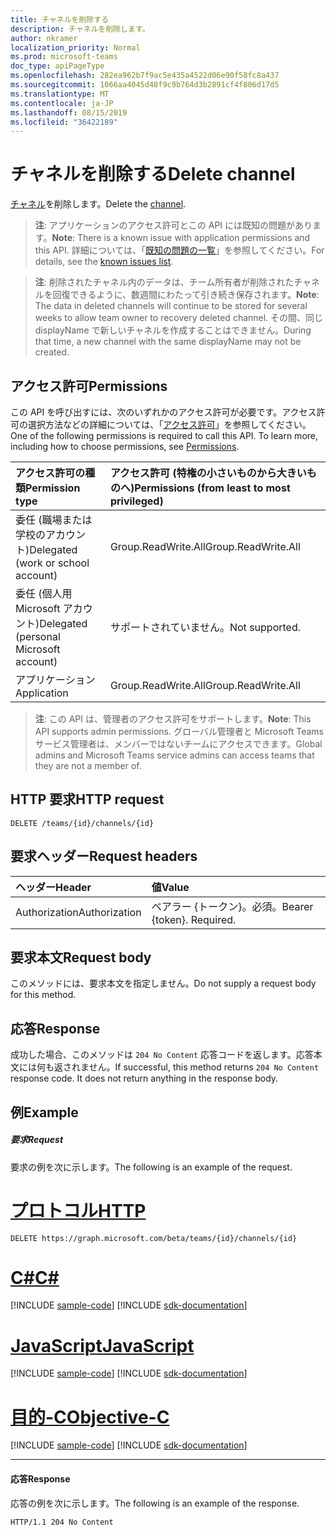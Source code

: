 ```yaml
---
title: チャネルを削除する
description: チャネルを削除します。
author: nkramer
localization_priority: Normal
ms.prod: microsoft-teams
doc_type: apiPageType
ms.openlocfilehash: 282ea962b7f9ac5e435a4522d06e90f58fc8a437
ms.sourcegitcommit: 1066aa4045d48f9c9b764d3b2891cf4f806d17d5
ms.translationtype: MT
ms.contentlocale: ja-JP
ms.lasthandoff: 08/15/2019
ms.locfileid: "36422189"
---
```

# <a name="delete-channel"></a><span data-ttu-id="e8698-103">チャネルを削除する</span><span class="sxs-lookup"><span data-stu-id="e8698-103">Delete channel</span></span>



<span data-ttu-id="e8698-104">[チャネル](../resources/channel.md)を削除します。</span><span class="sxs-lookup"><span data-stu-id="e8698-104">Delete the [channel](../resources/channel.md).</span></span>

> <span data-ttu-id="e8698-105">**注**: アプリケーションのアクセス許可とこの API には既知の問題があります。</span><span class="sxs-lookup"><span data-stu-id="e8698-105">**Note**: There is a known issue with application permissions and this API.</span></span> <span data-ttu-id="e8698-106">詳細については、「[既知の問題の一覧](/graph/known-issues#application-permissions)」を参照してください。</span><span class="sxs-lookup"><span data-stu-id="e8698-106">For details, see the [known issues list](/graph/known-issues#application-permissions).</span></span>

> <span data-ttu-id="e8698-107">**注**: 削除されたチャネル内のデータは、チーム所有者が削除されたチャネルを回復できるように、数週間にわたって引き続き保存されます。</span><span class="sxs-lookup"><span data-stu-id="e8698-107">**Note**: The data in deleted channels will continue to be stored for several weeks to allow team owner to recovery deleted channel.</span></span> <span data-ttu-id="e8698-108">その間、同じ displayName で新しいチャネルを作成することはできません。</span><span class="sxs-lookup"><span data-stu-id="e8698-108">During that time, a new channel with the same displayName may not be created.</span></span>

## <a name="permissions"></a><span data-ttu-id="e8698-109">アクセス許可</span><span class="sxs-lookup"><span data-stu-id="e8698-109">Permissions</span></span>
<span data-ttu-id="e8698-p103">この API を呼び出すには、次のいずれかのアクセス許可が必要です。アクセス許可の選択方法などの詳細については、「[アクセス許可](/graph/permissions-reference)」を参照してください。</span><span class="sxs-lookup"><span data-stu-id="e8698-p103">One of the following permissions is required to call this API. To learn more, including how to choose permissions, see [Permissions](/graph/permissions-reference).</span></span>

|<span data-ttu-id="e8698-112">アクセス許可の種類</span><span class="sxs-lookup"><span data-stu-id="e8698-112">Permission type</span></span>      | <span data-ttu-id="e8698-113">アクセス許可 (特権の小さいものから大きいものへ)</span><span class="sxs-lookup"><span data-stu-id="e8698-113">Permissions (from least to most privileged)</span></span>              |
|:--------------------|:---------------------------------------------------------|
|<span data-ttu-id="e8698-114">委任 (職場または学校のアカウント)</span><span class="sxs-lookup"><span data-stu-id="e8698-114">Delegated (work or school account)</span></span> | <span data-ttu-id="e8698-115">Group.ReadWrite.All</span><span class="sxs-lookup"><span data-stu-id="e8698-115">Group.ReadWrite.All</span></span>    |
|<span data-ttu-id="e8698-116">委任 (個人用 Microsoft アカウント)</span><span class="sxs-lookup"><span data-stu-id="e8698-116">Delegated (personal Microsoft account)</span></span> | <span data-ttu-id="e8698-117">サポートされていません。</span><span class="sxs-lookup"><span data-stu-id="e8698-117">Not supported.</span></span>    |
|<span data-ttu-id="e8698-118">アプリケーション</span><span class="sxs-lookup"><span data-stu-id="e8698-118">Application</span></span> | <span data-ttu-id="e8698-119">Group.ReadWrite.All</span><span class="sxs-lookup"><span data-stu-id="e8698-119">Group.ReadWrite.All</span></span>    |

> <span data-ttu-id="e8698-120">**注**: この API は、管理者のアクセス許可をサポートします。</span><span class="sxs-lookup"><span data-stu-id="e8698-120">**Note**: This API supports admin permissions.</span></span> <span data-ttu-id="e8698-121">グローバル管理者と Microsoft Teams サービス管理者は、メンバーではないチームにアクセスできます。</span><span class="sxs-lookup"><span data-stu-id="e8698-121">Global admins and Microsoft Teams service admins can access teams that they are not a member of.</span></span>

## <a name="http-request"></a><span data-ttu-id="e8698-122">HTTP 要求</span><span class="sxs-lookup"><span data-stu-id="e8698-122">HTTP request</span></span>
<!-- { "blockType": "ignored" } -->
```http
DELETE /teams/{id}/channels/{id}
```
## <a name="request-headers"></a><span data-ttu-id="e8698-123">要求ヘッダー</span><span class="sxs-lookup"><span data-stu-id="e8698-123">Request headers</span></span>
| <span data-ttu-id="e8698-124">ヘッダー</span><span class="sxs-lookup"><span data-stu-id="e8698-124">Header</span></span>       | <span data-ttu-id="e8698-125">値</span><span class="sxs-lookup"><span data-stu-id="e8698-125">Value</span></span> |
|:---------------|:--------|
| <span data-ttu-id="e8698-126">Authorization</span><span class="sxs-lookup"><span data-stu-id="e8698-126">Authorization</span></span>  | <span data-ttu-id="e8698-p105">ベアラー {トークン}。必須。</span><span class="sxs-lookup"><span data-stu-id="e8698-p105">Bearer {token}. Required.</span></span>  |

## <a name="request-body"></a><span data-ttu-id="e8698-129">要求本文</span><span class="sxs-lookup"><span data-stu-id="e8698-129">Request body</span></span>
<span data-ttu-id="e8698-130">このメソッドには、要求本文を指定しません。</span><span class="sxs-lookup"><span data-stu-id="e8698-130">Do not supply a request body for this method.</span></span>

## <a name="response"></a><span data-ttu-id="e8698-131">応答</span><span class="sxs-lookup"><span data-stu-id="e8698-131">Response</span></span>

<span data-ttu-id="e8698-p106">成功した場合、このメソッドは `204 No Content` 応答コードを返します。応答本文には何も返されません。</span><span class="sxs-lookup"><span data-stu-id="e8698-p106">If successful, this method returns `204 No Content` response code. It does not return anything in the response body.</span></span>
## <a name="example"></a><span data-ttu-id="e8698-134">例</span><span class="sxs-lookup"><span data-stu-id="e8698-134">Example</span></span>
##### <a name="request"></a><span data-ttu-id="e8698-135">要求</span><span class="sxs-lookup"><span data-stu-id="e8698-135">Request</span></span>
<span data-ttu-id="e8698-136">要求の例を次に示します。</span><span class="sxs-lookup"><span data-stu-id="e8698-136">The following is an example of the request.</span></span>

# <a name="httptabhttp"></a>[<span data-ttu-id="e8698-137">プロトコル</span><span class="sxs-lookup"><span data-stu-id="e8698-137">HTTP</span></span>](#tab/http)
<!-- {
  "blockType": "request",
  "name": "delete_channel"
}-->

```http
DELETE https://graph.microsoft.com/beta/teams/{id}/channels/{id}
```
# <a name="ctabcsharp"></a>[<span data-ttu-id="e8698-138">C#</span><span class="sxs-lookup"><span data-stu-id="e8698-138">C#</span></span>](#tab/csharp)
[!INCLUDE [sample-code](../includes/snippets/csharp/delete-channel-csharp-snippets.md)]
[!INCLUDE [sdk-documentation](../includes/snippets/snippets-sdk-documentation-link.md)]

# <a name="javascripttabjavascript"></a>[<span data-ttu-id="e8698-139">JavaScript</span><span class="sxs-lookup"><span data-stu-id="e8698-139">JavaScript</span></span>](#tab/javascript)
[!INCLUDE [sample-code](../includes/snippets/javascript/delete-channel-javascript-snippets.md)]
[!INCLUDE [sdk-documentation](../includes/snippets/snippets-sdk-documentation-link.md)]

# <a name="objective-ctabobjc"></a>[<span data-ttu-id="e8698-140">目的-C</span><span class="sxs-lookup"><span data-stu-id="e8698-140">Objective-C</span></span>](#tab/objc)
[!INCLUDE [sample-code](../includes/snippets/objc/delete-channel-objc-snippets.md)]
[!INCLUDE [sdk-documentation](../includes/snippets/snippets-sdk-documentation-link.md)]

---


#### <a name="response"></a><span data-ttu-id="e8698-141">応答</span><span class="sxs-lookup"><span data-stu-id="e8698-141">Response</span></span>

<span data-ttu-id="e8698-142">応答の例を次に示します。</span><span class="sxs-lookup"><span data-stu-id="e8698-142">The following is an example of the response.</span></span> 
<!-- {
  "blockType": "response",
  "truncated": true
} -->

```http
HTTP/1.1 204 No Content
```

<!-- uuid: 8fcb5dbc-d5aa-4681-8e31-b001d5168d79
2015-10-25 14:57:30 UTC -->
<!-- {
  "type": "#page.annotation",
  "description": "Delete channel",
  "keywords": "",
  "section": "documentation",
  "tocPath": "",
  "suppressions": [
  ]
}-->
